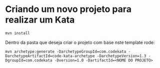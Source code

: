 # Criando um novo projeto para realizar um Kata

```
mvn install
```
Dentro da pasta que deseja criar o projeto com base nste template rode:

```
mvn archetype:generate -DarchetypeGroupId=com.codekata -DarchetypeArtifactId=code-kata-archetype -DarchetypeVersion=1.3 -DgroupId=com.codekata -Dversion=1.0 -DartifactId=<NOME DO PROJETO>
```


